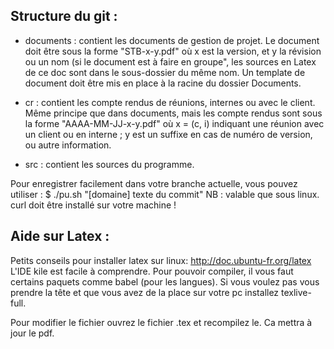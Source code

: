 Structure du git :
------------------

- documents : contient les documents de gestion de projet. Le document doit être
sous la forme "STB-x-y.pdf" où x est la version, et y la révision ou un nom (si 
le document est à faire en groupe", les sources en Latex de ce doc sont dans le
sous-dossier du même nom.
Un template de document doit être mis en place à la racine du dossier Documents.

- cr : contient les compte rendus de réunions, internes ou avec le client.
Même principe que dans documents, mais les compte rendus sont sous la forme
"AAAA-MM-JJ-x-y.pdf" où x = (c, i) indiquant une réunion avec un client ou en 
interne ; y est un suffixe en cas de numéro de version, ou autre information.

- src : contient les sources du programme.

Pour enregistrer facilement dans votre branche actuelle, vous pouvez utiliser :
$ ./pu.sh "[domaine] texte du commit"
NB : valable que sous linux. curl doit être installé sur votre machine !

Aide sur Latex :
----------------

Petits conseils pour installer latex sur linux: http://doc.ubuntu-fr.org/latex
L'IDE kile est facile à comprendre.
Pour pouvoir compiler, il vous faut certains paquets comme babel
(pour les langues).
Si vous voulez pas vous prendre la tête et que vous avez de la place sur votre
pc installez texlive-full.

Pour modifier le fichier ouvrez le fichier .tex et recompilez le.
Ca mettra à jour le pdf.

